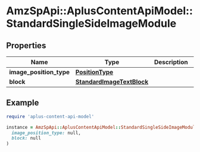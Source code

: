 # AmzSpApi::AplusContentApiModel::StandardSingleSideImageModule

## Properties

| Name | Type | Description | Notes |
| ---- | ---- | ----------- | ----- |
| **image_position_type** | [**PositionType**](PositionType.md) |  |  |
| **block** | [**StandardImageTextBlock**](StandardImageTextBlock.md) |  | [optional] |

## Example

```ruby
require 'aplus-content-api-model'

instance = AmzSpApi::AplusContentApiModel::StandardSingleSideImageModule.new(
  image_position_type: null,
  block: null
)
```

